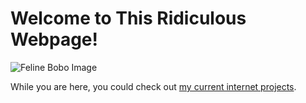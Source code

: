 # Welcome to This Ridiculous Webpage!
![Feline Bobo Image](https://cdn.discordapp.com/attachments/925393125214658620/984834135430406154/IMG_1697.jpg)



While you are here, you could check out [my current internet projects](docs/current_projects).

